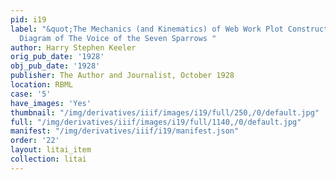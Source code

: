 ```yaml
---
pid: i19
label: "&quot;The Mechanics (and Kinematics) of Web Work Plot Construction&quot;,
  Diagram of The Voice of the Seven Sparrows "
author: Harry Stephen Keeler
orig_pub_date: '1928'
obj_pub_date: '1928'
publisher: The Author and Journalist, October 1928
location: RBML
case: '5'
have_images: 'Yes'
thumbnail: "/img/derivatives/iiif/images/i19/full/250,/0/default.jpg"
full: "/img/derivatives/iiif/images/i19/full/1140,/0/default.jpg"
manifest: "/img/derivatives/iiif/i19/manifest.json"
order: '22'
layout: litai_item
collection: litai
---
```

